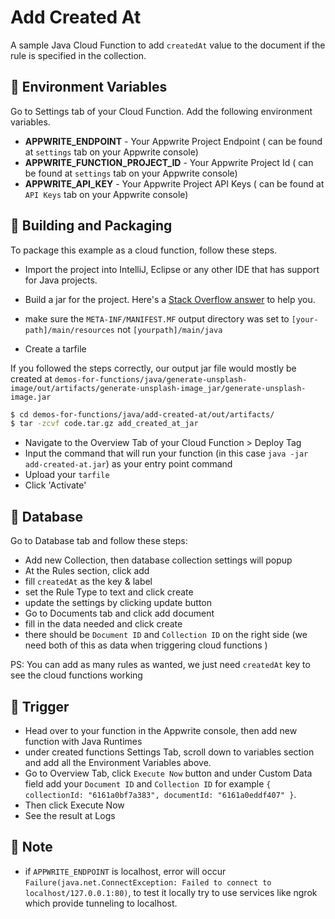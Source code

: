 # Add Created At

A sample Java Cloud Function to add `createdAt` value to the document if the rule is specified in the collection.


## 📝 Environment Variables

Go to Settings tab of your Cloud Function. Add the following environment variables.

- **APPWRITE_ENDPOINT** - Your Appwrite Project Endpoint ( can be found at `settings` tab on your Appwrite console)
- **APPWRITE_FUNCTION_PROJECT_ID** - Your Appwrite Project Id ( can be found at `settings` tab on your Appwrite console)
- **APPWRITE_API_KEY** - Your Appwrite Project API Keys ( can be found at `API Keys` tab on your Appwrite console)

## 🚀 Building and Packaging

To package this example as a cloud function, follow these steps.

- Import the project into IntelliJ, Eclipse or any other IDE that has support for Java projects.

- Build a jar for the project. Here's a [Stack Overflow answer](https://stackoverflow.com/questions/1082580/how-to-build-jars-from-intellij-properly) to help you.

- make sure the `META-INF/MANIFEST.MF` output directory was set to `[your-path]/main/resources` not `[yourpath]/main/java   `

- Create a tarfile

If you followed the steps correctly, our output jar file would mostly be created at `demos-for-functions/java/generate-unsplash-image/out/artifacts/generate-unsplash-image_jar/generate-unsplash-image.jar`

```bash
$ cd demos-for-functions/java/add-created-at/out/artifacts/
$ tar -zcvf code.tar.gz add_created_at_jar
```

- Navigate to the Overview Tab of your Cloud Function > Deploy Tag
- Input the command that will run your function (in this case `java -jar add-created-at.jar`) as your entry point command
- Upload your `tarfile`
- Click 'Activate'

## 💽 Database

Go to Database tab and follow these steps:

- Add new Collection, then database collection settings will popup
- At the Rules section, click add
- fill `createdAt` as the key & label
- set the Rule Type to text and click create
- update the settings by clicking update button
- Go to Documents tab and click add document
- fill in the data needed and click create
- there should be `Document ID` and `Collection ID` on the right side (we need both of this as data when triggering cloud functions )

PS: You can add as many rules as wanted, we just need `createdAt` key to see the cloud functions working


## 🎯 Trigger

- Head over to your function in the Appwrite console, then add new function with Java Runtimes
- under created functions Settings Tab, scroll down to variables section and add all the Environment Variables above.
- Go to Overview Tab, click `Execute Now` button and under Custom Data field add your `Document ID` and `Collection ID` for example `{ collectionId: "6161a0bf7a383", documentId: "6161a0eddf407" }`.
- Then click Execute Now
- See the result at Logs

## 📓 Note

- if `APPWRITE_ENDPOINT` is localhost, error will occur `Failure(java.net.ConnectException: Failed to connect to localhost/127.0.0.1:80)`, to test it locally try to use services like ngrok which provide tunneling to localhost. 